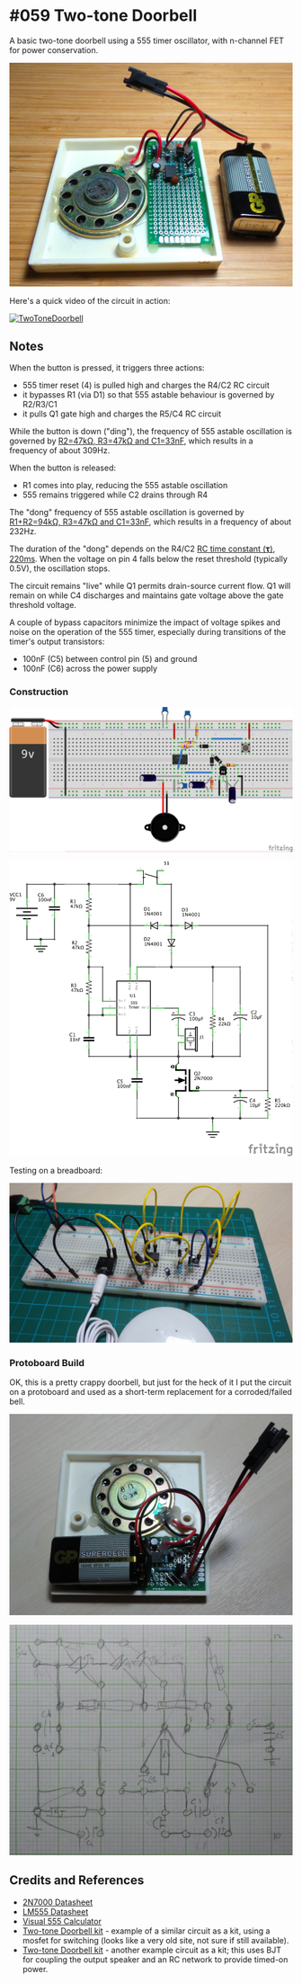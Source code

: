 # #059 Two-tone Doorbell

A basic two-tone doorbell using a 555 timer oscillator, with n-channel FET for power conservation.

![The Build](./assets/TwoToneDoorbell_build.jpg?raw=true)

Here's a quick video of the circuit in action:

[![TwoToneDoorbell](https://img.youtube.com/vi/yD5Hbg0qQJE/0.jpg)](https://www.youtube.com/watch?v=yD5Hbg0qQJE)

## Notes

When the button is pressed, it triggers three actions:

* 555 timer reset (4) is pulled high and charges the R4/C2 RC circuit
* it bypasses R1 (via D1) so that 555 astable behaviour is governed by R2/R3/C1
* it pulls Q1 gate high and charges the R5/C4 RC circuit

While the button is down ("ding"), the frequency of 555 astable oscillation
is governed by [R2=47kΩ, R3=47kΩ and C1=33nF](https://visual555.tardate.com/?mode=astable&r1=47&r2=47&c=0.033),
which results in a frequency of about 309Hz.

When the button is released:

* R1 comes into play, reducing the 555 astable oscillation
* 555 remains triggered while C2 drains through R4

The "dong" frequency of 555 astable oscillation
is governed by [R1+R2=94kΩ, R3=47kΩ and C1=33nF](https://visual555.tardate.com/?mode=astable&r1=94&r2=47&c=0.033),
which results in a frequency of about 232Hz.

The duration of the "dong" depends on the R4/C2 [RC time constant (𝛕)](http://en.wikipedia.org/wiki/RC_time_constant),
[220ms](https://www.wolframalpha.com/input/?i=22k%CE%A9+*+10%CE%BCF).
When the voltage on pin 4 falls below the reset threshold (typically 0.5V), the oscillation stops.

The circuit remains "live" while Q1 permits drain-source current flow. Q1 will remain on while C4 discharges and maintains gate voltage above the gate threshold voltage.

A couple of bypass capacitors minimize the impact of voltage spikes and noise on the operation of the 555 timer, especially during transitions of the timer's output transistors:

* 100nF (C5) between control pin (5) and ground
* 100nF (C6) across the power supply

### Construction

![The Breadboard](./assets/TwoToneDoorbell_bb.jpg?raw=true)

![The Schematic](./assets/TwoToneDoorbell_schematic.jpg?raw=true)

Testing on a breadboard:

![TwoToneDoorbell_bb_build](./assets/TwoToneDoorbell_bb_build.jpg?raw=true)

### Protoboard Build

OK, this is a pretty crappy doorbell, but just for the heck of it I put the circuit on a protoboard and used as a
short-term replacement for a corroded/failed bell.

![Protoboard build](./assets/TwoToneDoorbell_pcb_build.jpg?raw=true)

![Protoboard layout](./assets/TwoToneDoorbell_pcb_layout.jpg?raw=true)

## Credits and References

* [2N7000 Datasheet](https://www.futurlec.com/Transistors/2N7000.shtml)
* [LM555 Datasheet](https://www.futurlec.com/Linear/LM555CN.shtml)
* [Visual 555 Calculator](https://visual555.tardate.com)
* [Two-tone Doorbell kit](http://cdselectronics.com/kits/two%20tone%20door%20bell.htm) - example of a similar circuit as a kit, using a mosfet for switching (looks like a very old site, not sure if still available).
* [Two-tone Doorbell kit](https://www.aliexpress.com/item/555-doorbell-kit-ding-dong-doorbell-kit-diy-electronic-kit-diy-digital-kit/1682713914.html) - another example circuit as a kit; this uses BJT for coupling the output speaker and an RC network to provide timed-on power.
